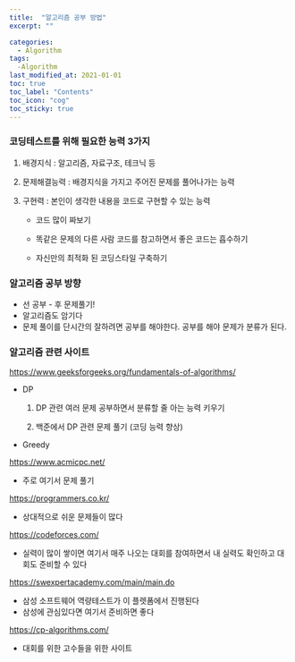 ```yaml
---
title:  "알고리즘 공부 방법"
excerpt: ""

categories:
  - Algorithm
tags:
  -Algorithm
last_modified_at: 2021-01-01 
toc: true
toc_label: "Contents"
toc_icon: "cog"
toc_sticky: true
---
```


### 코딩테스트를 위해 필요한 능력 3가지

1. 배경지식 : 알고리즘, 자료구조, 테크닉 등

2. 문제해결능력 : 배경지식을 가지고 주어진 문제를 풀어나가는 능력 

3. 구현력 : 본인이 생각한 내용을 코드로 구현할 수 있는 능력

   - 코드 많이 짜보기

   - 똑같은 문제의 다른 사람 코드를 참고하면서 좋은 코드는 흡수하기 

   - 자신만의 최적화 된 코딩스타일 구축하기

     

### 알고리즘 공부 방향

- 선 공부 - 후 문제풀기!
- 알고리즘도 암기다
- 문제 풀이를 단시간의 잘하려면 공부를 해야한다. 공부를 해야 문제가 분류가 된다. 




### 알고리즘 관련 사이트

<https://www.geeksforgeeks.org/fundamentals-of-algorithms/>

- DP  

  1. DP 관련 여러 문제 공부하면서 분류할 줄 아는 능력 키우기 

  2. 백준에서 DP 관련 문제 풀기 (코딩 능력 향상)

- Greedy 

<https://www.acmicpc.net/>

- 주로 여기서 문제 풀기

<https://programmers.co.kr/>

- 상대적으로 쉬운 문제들이 많다

<https://codeforces.com/>

- 실력이 많이 쌓이면 여기서 매주 나오는 대회를 참여하면서 내 실력도 확인하고 대회도 준비할 수 있다

<https://swexpertacademy.com/main/main.do>

- 삼성 소프트웨어 역량테스트가 이 플렛폼에서 진행된다
- 삼성에 관심있다면 여기서 준비하면 좋다

<https://cp-algorithms.com/>

- 대회를 위한 고수들을 위한 사이트 

